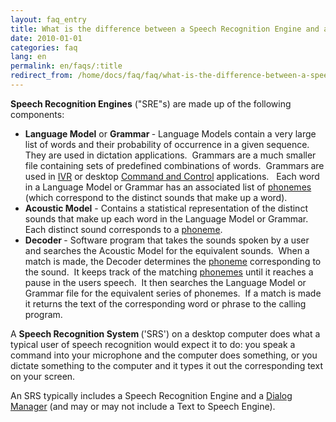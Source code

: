 ```yaml
---
layout: faq_entry
title: What is the difference between a Speech Recognition Engine and a Speech Recognition System 
date: 2010-01-01
categories: faq
lang: en
permalink: en/faqs/:title
redirect_from: /home/docs/faq/faq/what-is-the-difference-between-a-speech-recognition-engine-and-a-speech-recognition-system
---
```

<p><strong>Speech Recognition Engines</strong> ("SRE"s) are made up of the following components:<br>
</p>
<ul>
<li><strong>Language Model</strong> or <strong>Grammar </strong>- Language Models contain a
very large list of words
and their probability of occurrence in a given sequence.&nbsp; They are
used in dictation applications.&nbsp; Grammars are a much smaller file
containing sets of predefined
combinations of words.&nbsp; Grammars<strong> </strong>are used in <a href="/faq/what-is-telephony-ivr">IVR</a> or desktop <a href="/faq/what-is-a-desktop-command-and-control-application">Command and Control</a>
applications.&nbsp;&nbsp; Each word in a Language
Model or Grammar has an associated list of <a href="http://en.wikipedia.org/wiki/Phoneme">phonemes</a> (which correspond to the distinct sounds that make up a word).</li>
<li><strong>Acoustic Model</strong> - Contains a statistical
representation of the distinct sounds that make up each word in the Language
Model or Grammar.&nbsp; Each distinct sound corresponds to a <a href="http://en.wikipedia.org/wiki/Phoneme">phoneme</a>.<a href="http://en.wikipedia.org/wiki/Phoneme"><br>
    </a></li>
<li><strong>Decoder </strong>-
Software program that takes the sounds spoken by a user and searches
the
Acoustic Model for the equivalent sounds.&nbsp; When a match is made, the Decoder determines the <a href="http://en.wikipedia.org/wiki/Phoneme">phoneme</a> corresponding to the sound.&nbsp; It keeps track of the
matching <a href="http://en.wikipedia.org/wiki/Phoneme">phonemes</a>
until it reaches a pause in the users speech.&nbsp; It then
searches the Language Model or Grammar file for the equivalent series
of phonemes.&nbsp; If a match is made it returns the text of
the corresponding word or phrase to the calling program.&nbsp; </li>
</ul>
<p>A <strong>Speech Recognition System </strong>('SRS')  on a desktop computer does what a
typical user of speech recognition would expect it to do: you speak a
command into your microphone and the computer does something, or you
dictate something to the computer and it types it out the
corresponding text on your screen.&nbsp; </p>
<p>An SRS typically includes a
Speech Recognition Engine and a <a href="/faq/what-is-a-dialog-manager">Dialog
Manager</a> (and may or may not
include a Text to Speech Engine). 
</p>
